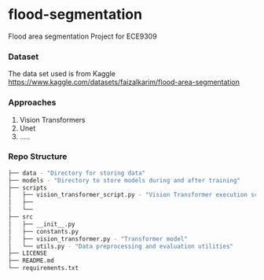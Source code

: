 # flood-segmentation
Flood area segmentation Project for ECE9309

### Dataset 

The data set used is from Kaggle https://www.kaggle.com/datasets/faizalkarim/flood-area-segmentation

### Approaches

1. Vision Transformers
2. Unet
3. .....

### Repo Structure

```bash
├── data - "Directory for storing data"
├── models - "Directory to store models during and after training"
├── scripts
│   ├── vision_transformer_script.py - "Vision Transformer execution script"
│   ├── 
│   └── 
├── src
│   ├── __init__.py
│   ├── constants.py
│   ├── vision_transformer.py - "Transformer model"
│   └── utils.py - "Data preprocessing and evaluation utilities"
├── LICENSE
├── README.md
└── requirements.txt
```

